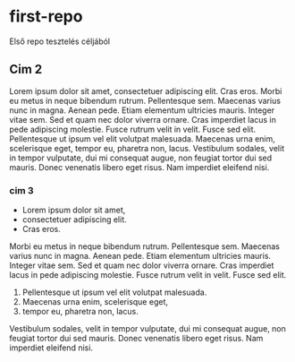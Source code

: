 # first-repo

Első repo tesztelés céljából

## Cim 2

Lorem ipsum dolor sit amet, consectetuer adipiscing elit. Cras eros. Morbi eu metus in neque bibendum rutrum. Pellentesque sem. Maecenas varius nunc in magna. Aenean pede. Etiam elementum ultricies mauris. Integer vitae sem. Sed et quam nec dolor viverra ornare. Cras imperdiet lacus in pede adipiscing molestie. Fusce rutrum velit in velit. Fusce sed elit. Pellentesque ut ipsum vel elit volutpat malesuada. Maecenas urna enim, scelerisque eget, tempor eu, pharetra non, lacus. Vestibulum sodales, velit in tempor vulputate, dui mi consequat augue, non feugiat tortor dui sed mauris. Donec venenatis libero eget risus. Nam imperdiet eleifend nisi.

### cim 3

* Lorem ipsum dolor sit amet, 
* consectetuer adipiscing elit. 
* Cras eros. 

Morbi eu metus in neque bibendum rutrum. Pellentesque sem. Maecenas varius nunc in magna. Aenean pede. Etiam elementum ultricies mauris. Integer vitae sem. Sed et quam nec dolor viverra ornare. Cras imperdiet lacus in pede adipiscing molestie. Fusce rutrum velit in velit. Fusce sed elit. 

1. Pellentesque ut ipsum vel elit volutpat malesuada. 
2. Maecenas urna enim, scelerisque eget, 
3. tempor eu, pharetra non, lacus. 

Vestibulum sodales, velit in tempor vulputate, dui mi consequat augue, non feugiat tortor dui sed mauris. Donec venenatis libero eget risus. Nam imperdiet eleifend nisi.